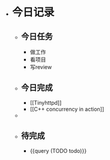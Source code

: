 - # 今日记录
	- ## 今日任务
		- 做工作
		- 看项目
		- 写review
	- ##  今日完成
		- [[Tinyhttpd]]
		- [[C++ concurrency in action]]
	-
	- ## 待完成
		- {{query (TODO todo)}}
